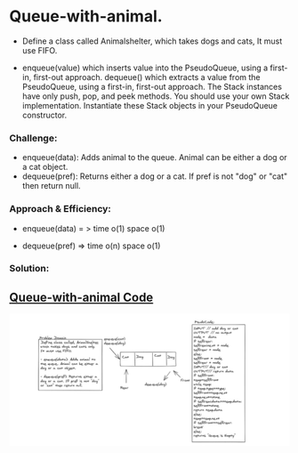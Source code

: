 
# Queue-with-animal.

<!-- Short summary or background information -->
- Define a class called Animalshelter, which takes dogs and cats, It must use FIFO.

- enqueue(value) which inserts value into the PseudoQueue, using a first-in, first-out approach.
dequeue() which extracts a value from the PseudoQueue, using a first-in, first-out approach.
The Stack instances have only push, pop, and peek methods. You should use your own Stack implementation. Instantiate these Stack objects in your PseudoQueue constructor.

### Challenge:
<!-- Description of the challenge -->
- enqueue(data): Adds animal to the queue. Animal can be either a dog or a cat object.
- dequeue(pref): Returns either a dog or a cat. If pref is not "dog" or "cat" then return null.

### Approach & Efficiency:
<!-- What approach did you take? Why? What is the Big O space/time for this approach? -->
- enqueue(data) = > time o(1) space o(1)

- dequeue(pref) => time o(n) space o(1)

### Solution:
<!-- Embedded whiteboard image -->
## [Queue-with-animal Code](fifo_animal_shelter.py)

![Queue-with-animal](../assets/animalShelter.PNG)
